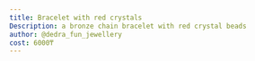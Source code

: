 ```yaml
---
title: Bracelet with red crystals
Description: a bronze chain bracelet with red crystal beads
author: @dedra_fun_jewellery
cost: 6000₸
---
```

